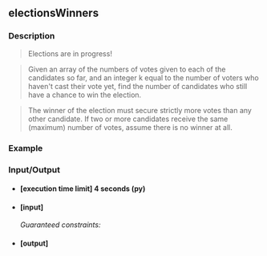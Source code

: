 ## electionsWinners

### Description
> Elections are in progress!

> Given an array of the numbers of votes given to each of the candidates so far, and an integer k equal to the number of voters who haven't cast their vote yet, find the number of candidates who still have a chance to win the election.

> The winner of the election must secure strictly more votes than any other candidate. If two or more candidates receive the same (maximum) number of votes, assume there is no winner at all.

### Example

### Input/Output

* #### [execution time limit] 4 seconds (py)

* #### [input]

 	<i>Guaranteed constraints:</i>

* #### [output]
